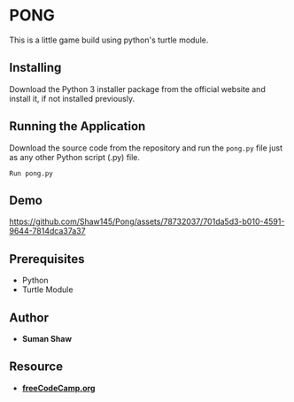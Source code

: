 # PONG

This is a little game build using python's turtle module.

## Installing

Download the Python 3 installer package from the official website and install it, if not installed previously.


## Running the Application

Download the source code from the repository and run the `pong.py` file just as any other Python script (.py) file.

`Run pong.py`

## Demo

https://github.com/Shaw145/Pong/assets/78732037/701da5d3-b010-4591-9644-7814dca37a37


## Prerequisites

- Python
- Turtle Module

## Author

- **Suman Shaw** 

## Resource

- <a href="https://www.youtube.com/@freecodecamp" target="blank"> **freeCodeCamp.org** </a>
